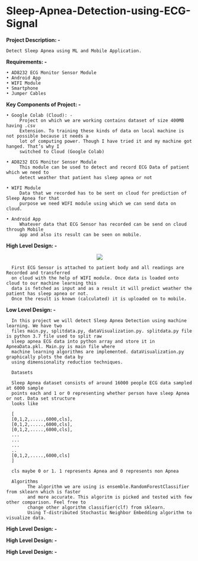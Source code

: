 # Sleep-Apnea-Detection-using-ECG-Signal


**Project Description: -**
      
    Detect Sleep Apnea using ML and Mobile Application.


**Requirements: -**

    • AD8232 ECG Monitor Sensor Module
    • Android App
    • WIFI Module
    • Smartphone
    • Jumper Cables


**Key Components of Project: -**

    • Google Colab (Cloud): -
         Project on which we are working contains dataset of size 400MB having .csv
         Extension. To training these kinds of data on local machine is not possible because it needs a
         lot of computing power. Though I have tried it and my machine got hanged. That’s why I
         switched to Cloud (Google Colab)
         
    • AD8232 ECG Monitor Sensor Module
         This module can be used to detect and record ECG Data of patient which we need to
         detect weather that patient has sleep apnea or not
         
    • WIFI Module
         Data that we recorded has to be sent on cloud for prediction of Sleep Apnea for that
         purpose we need WIFI module using which we can send data on cloud.
         
    • Android App
         Whatever data that ECG Sensor has recorded can be send on cloud through Mobile
         app and also its result can be seen on mobile.



**High Level Design: -**

<p align="center">
 <img  src="https://github.com/sanket9006/Sleep-Apnea-Detection-using-ECG-Signal/blob/master/Flow.png">
</p>



      First ECG Sensor is attached to patient body and all readings are Recorded and transferred
      on cloud with the help of WIFI module. Once data is loaded onto cloud to our machine learning this
      data is fetched as input and as a result it will predict weather the patient has sleep apnea or not.
      Once the result is known (calculated) it is uploaded on to mobile.
      
 
**Low Level Design: -**

      In this project we will detect Sleep Apnea Detection using machine learning. We have two
      files main.py, splitdata.py, dataVisualization.py. splitdata.py file is python 3.7 file used to split raw
      sleep apnea ECG data into python array and store it in ApneaData.pkl. Main.py is main file where
      machine learning algorithms are implemented. dataVisualization.py graphically plots the data by
      using dimensionality reduction techniques.
      
      Datasets
      
      Sleep Apnea dataset consists of around 16000 people ECG data sampled at 6000 sample
      points each and 1 or 0 representing whether person have sleep Apnea or not. Data set structure
      looks like
      
      [
      [0,1,2,.....,6000,cls],
      [0,1,2,.....,6000,cls],
      [0,1,2,.....,6000,cls],
      ...
      ...
      ...
      ..
      [0,1,2,.....,6000,cls]
      ]
      
      cls maybe 0 or 1. 1 represents Apnea and 0 represents non Apnea    

      Algorithms
            The algorithm we are using is ensemble.RandomForestClassifier from sklearn which is faster
            and more accurate. This algoritm is picked and tested with few other comparison. Feel free to
            change other algorithm classifier(clf) from sklearn.
            Using T-distributed Stochastic Neighbor Embedding algorithm to visualize data.
      
      
**High Level Design: -**

**High Level Design: -**

**High Level Design: -**

